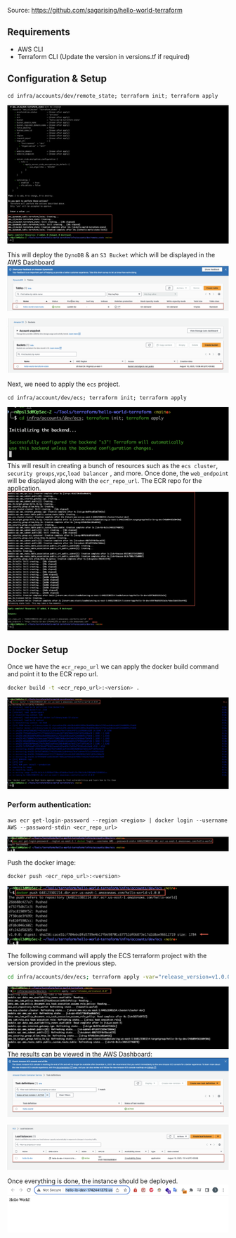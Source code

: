 

Source: 
https://github.com/sagarising/hello-world-terraform
## Requirements
* AWS CLI
* Terraform CLI (Update the version in versions.tf if required)

## Configuration & Setup

```
cd infra/accounts/dev/remote_state; terraform init; terraform apply
```
![image](https://github.com/n0psI3d/terraform-ecs-demo/blob/main/Screenshots/Pasted%20image%2020230810131046.png)

This will deploy the `DynoDB` & an `S3 Bucket` which will be displayed in the AWS Dashboard
![image](https://github.com/n0psI3d/terraform-ecs-demo/blob/main/Screenshots/Pasted%20image%2020230810131225.png)

![image](https://github.com/n0psI3d/terraform-ecs-demo/blob/main/Screenshots/Pasted%20image%2020230810131216.png)

Next, we need to apply the `ecs` project.

```
cd infra/account/dev/ecs; terraform init; terraform apply
```
![image](https://github.com/n0psI3d/terraform-ecs-demo/blob/main/Screenshots/Pasted%20image%2020230810131334.png)
This will result in creating a bunch of resources such as the `ecs cluster`, `security groups`,`vpc`,`load balancer` , and more. 
Once done, the `web_endpoint` will be displayed along with the `ecr_repo_url`. The ECR repo for the application.
![image](https://github.com/n0psI3d/terraform-ecs-demo/blob/main/Screenshots/Pasted%20image%2020230810131841.png)

## Docker Setup

Once we have the `ecr_repo_url` we can apply the docker build command and point it to the ECR repo url.
```bash
docker build -t <ecr_repo_url>:<version> .
```
![image](https://github.com/n0psI3d/terraform-ecs-demo/blob/main/Screenshots/Pasted%20image%2020230810132619.png)

### Perform authentication:
```
aws ecr get-login-password --region <region> | docker login --username AWS --password-stdin <ecr_repo_url>
```
![image](https://github.com/n0psI3d/terraform-ecs-demo/blob/main/Screenshots/Pasted%20image%2020230810140114.png)

Push the docker image:
```bash
docker push <ecr_repo_url>:<version>
```
![image](https://github.com/n0psI3d/terraform-ecs-demo/blob/main/Screenshots/Pasted%20image%2020230810140431.png)

The following command will apply the ECS terraform project with the version provided in the previous step.
```bash
cd infra/accounts/dev/ecs; terraform apply -var="release_version=v1.0.0"
```
![image](https://github.com/n0psI3d/terraform-ecs-demo/blob/main/Screenshots/Pasted%20image%2020230810133256.png)
The results can be viewed in the AWS Dashboard:
![image](https://github.com/n0psI3d/terraform-ecs-demo/blob/main/Screenshots/Pasted%20image%2020230810133459.png)

![image](https://github.com/n0psI3d/terraform-ecs-demo/blob/main/Screenshots/Pasted%20image%2020230810133641.png)

Once everything is done, the instance should be deployed.
![image](https://github.com/n0psI3d/terraform-ecs-demo/blob/main/Screenshots/Pasted%20image%2020230810140703.png)
